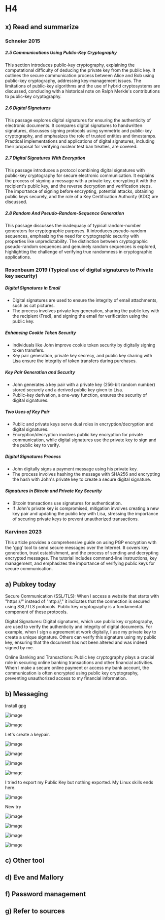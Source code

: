 # H4

## x) Read and summarize

### Schneier 2015
##### 2.5 Communications Using Public-Key Cryptography
This section introduces public-key cryptography, explaining the computational difficulty of deducing the private key from the public key. It outlines the secure communication process between Alice and Bob using public-key cryptography, addressing key-management issues. The limitations of public-key algorithms and the use of hybrid cryptosystems are discussed, concluding with a historical note on Ralph Merkle's contributions to public-key cryptography.

##### 2.6 Digital Signatures
This passage explores digital signatures for ensuring the authenticity of electronic documents. It compares digital signatures to handwritten signatures, discusses signing protocols using symmetric and public-key cryptography, and emphasizes the role of trusted entities and timestamps. Practical implementations and applications of digital signatures, including their proposal for verifying nuclear test ban treaties, are covered.

##### 2.7 Digital Signatures With Encryption
This passage introduces a protocol combining digital signatures with public-key cryptography for secure electronic communication. It explains the process of signing a message with a private key, encrypting it with the recipient's public key, and the reverse decryption and verification steps. The importance of signing before encrypting, potential attacks, obtaining public keys securely, and the role of a Key Certification Authority (KDC) are discussed.

##### 2.8 Random And Pseudo-Random-Sequence Generation
This passage discusses the inadequacy of typical random-number generators for cryptographic purposes. It introduces pseudo-random sequences, emphasizing the need for cryptographic security with properties like unpredictability. The distinction between cryptographic pseudo-random sequences and genuinely random sequences is explored, highlighting the challenge of verifying true randomness in cryptographic applications.

### Rosenbaum 2019 (Typical use of digital signatures to Private key security)

##### Digital Signatures in Email
- Digital signatures are used to ensure the integrity of email attachments, such as cat pictures.
- The process involves private key generation, sharing the public key with the recipient (Fred), and signing the email for verification using the public key.

##### Enhancing Cookie Token Security
- Individuals like John improve cookie token security by digitally signing token transfers.
- Key pair generation, private key secrecy, and public key sharing with Lisa ensure the integrity of token transfers during purchases.

##### Key Pair Generation and Security
- John generates a key pair with a private key (256-bit random number) stored securely and a derived public key given to Lisa.
- Public-key derivation, a one-way function, ensures the security of digital signatures.

##### Two Uses of Key Pair
- Public and private keys serve dual roles in encryption/decryption and digital signatures.
- Encryption/decryption involves public key encryption for private communication, while digital signatures use the private key to sign and the public key to verify.

##### Digital Signatures Process
- John digitally signs a payment message using his private key.
- The process involves hashing the message with SHA256 and encrypting the hash with John's private key to create a secure digital signature.

##### Signatures in Bitcoin and Private Key Security
- Bitcoin transactions use signatures for authentication.
- If John's private key is compromised, mitigation involves creating a new key pair and updating the public key with Lisa, stressing the importance of securing private keys to prevent unauthorized transactions.

### Karvinen 2023
This article provides a comprehensive guide on using PGP encryption with the 'gpg' tool to send secure messages over the Internet. It covers key generation, trust establishment, and the process of sending and decrypting encrypted messages. The tutorial includes command-line instructions, key management, and emphasizes the importance of verifying public keys for secure communication.

## a) Pubkey today

Secure Communication (SSL/TLS): When I access a website that starts with "https://" instead of "http://," it indicates that the connection is secured using SSL/TLS protocols. Public key cryptography is a fundamental component of these protocols.

Digital Signatures: Digital signatures, which use public key cryptography, are used to verify the authenticity and integrity of digital documents. For example, when I sign a agreement at work digitally, I use my private key to create a unique signature. Others can verify this signature using my public key, ensuring that the document has not been altered and was indeed signed by me.

Online Banking and Transactions: Public key cryptography plays a crucial role in securing online banking transactions and other financial activities. When I make a secure online payment or access my bank account, the communication is often encrypted using public key cryptography, preventing unauthorized access to my financial information.

## b) Messaging
Install gpg

![image](https://github.com/bgz763/ICT-Security/assets/149093937/fd031ad1-1e4d-4d59-ad6d-f96ab09bba73)

![image](https://github.com/bgz763/ICT-Security/assets/149093937/ae802649-473d-40a7-b598-3f2598f99a39)

Let's create a keypair.

![image](https://github.com/bgz763/ICT-Security/assets/149093937/890ac3ae-251b-46d4-ab51-45b5e3757442)

![image](https://github.com/bgz763/ICT-Security/assets/149093937/060ff729-106f-49c7-9ef8-1982af6bfd35)

![image](https://github.com/bgz763/ICT-Security/assets/149093937/9573c9b3-7805-4e54-8656-f72a6b349447)

![image](https://github.com/bgz763/ICT-Security/assets/149093937/3a1ff970-c18f-44a2-b8e7-529dfbf4d632)

I tried to export my Public Key but nothing exported. My Linux skills ends here.

![image](https://github.com/bgz763/ICT-Security/assets/149093937/799e96d1-e7a2-4d3e-98ac-0f2be9a1873d)

New try

![image](https://github.com/bgz763/ICT-Security/assets/149093937/2d7be5db-d360-4f06-ac6e-13da64f3dabf)

![image](https://github.com/bgz763/ICT-Security/assets/149093937/e6d1d047-5930-4875-bd45-0e6fb14df389)

![image](https://github.com/bgz763/ICT-Security/assets/149093937/527584dc-8926-44dc-953b-e3508ad87dc8)

![image](https://github.com/bgz763/ICT-Security/assets/149093937/98a40858-f225-41ea-9289-24eb8009403d)



## c) Other tool

## d) Eve and Mallory

## f) Password management

## g) Refer to sources
